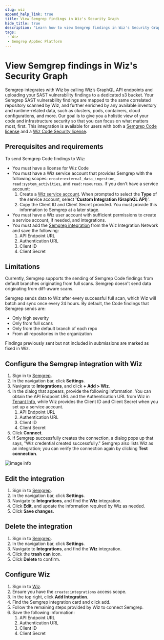 ```yaml
---
slug: wiz
append_help_link: true
title: View Semgrep findings in Wiz's Security Graph
hide_title: true
description: "Learn how to view Semgrep findings in Wiz's Security Graph."
tags:
 - Wiz
 - Semgrep AppSec Platform
---
```


# View Semgrep findings in Wiz's Security Graph

Semgrep integrates with Wiz by calling Wiz’s GraphQL API endpoints and uploading your SAST vulnerability findings to a dedicated s3 bucket. Your Semgrep SAST vulnerability findings are mapped to the same correlated repository scanned by Wiz, and further enriched by any available inventory and runtime-related data, such as clusters, pods, containers, cloud configurations, and more. Our goal is to give you a holistic view of your code and infrastructure security so that you can focus on what matters most, first. This integration is available for users with both a [Semgrep Code license](https://semgrep.dev/products/semgrep-code/) and a [Wiz Code Security license](https://www.wiz.io/platform/wiz-code). 

## Prerequisites and requirements

To send Semgrep Code findings to Wiz:

- You must have a license for Wiz Code
- You must have a Wiz service account that provides Semgrep with the following scopes: `create:external_data_ingestion`, `read:system_activities`, and `read:resources`. If you don't have a service account:
    1. Create a [Wiz service account](https://docs.wiz.io/wiz-docs/docs/service-accounts-settings?lng=en). When prompted to select the **Type** of the service account, select **'Custom Integration (GraphQL API**)'.
    2. Copy the Client ID and Client Secret provided. You must provide this information to Semgrep at a later stage.
- You must have a Wiz user account with sufficient permissions to create a service account, if needed, and integrations.
- You must add the [Semgrep integration](https://app.wiz.io/settings/automation/integrations) from the Wiz Integration Network and save the following:
   1. API Endpoint URL
   2. Authentication URL
   3. Client ID
   4. Client Secret

## Limitations

Currently, Semgrep supports the sending of Semgrep Code findings from default branches originating from full scans. Semgrep doesn't send data originating from diff-aware scans.

Semgrep sends data to Wiz after every successful full scan, which Wiz will batch and sync once every 24 hours. By default, the Code findings that Semgrep sends are:

  - Only high severity
  - Only from full scans
  - Only from the default branch of each repo
  - From all repositories in the organization

Findings previously sent but not included in submissions are marked as fixed in Wiz.

## Configure the Semgrep integration with Wiz

1. Sign in to [Semgrep](https://semgrep.dev/login).
1. In the navigation bar, click **Settings**.
2. Navigate to **Integrations**, and click **+ Add > Wiz**. 
3. In the dialog that appears, provide the following information. You can obtain the API Endpoint URL and the Authentication URL from Wiz in [Tenant Info](https://app.wiz.io/tenant-info/general), while Wiz provides the Client ID and Client Secret when you set up a service account.
   1. API Endpoint URL
   2. Authentication URL
   3. Client ID
   4. Client Secret
4. Click **Connect**.
5. If Semgrep successfully creates the connection, a dialog pops up that says, "Wiz credential created successfully." Semgrep also lists Wiz as an integration; you can verify the connection again by clicking **Test connection**.

![image info](/img/kb/wiz-semgrep-integration.png)

## Edit the integration

1. Sign in to [Semgrep](https://semgrep.dev/login).
2. In the navigation bar, click **Settings**.
3. Navigate to **Integrations**, and find the **Wiz** integration.
4. Click **Edit**, and update the information required by Wiz as needed.
5. Click **Save changes**.

## Delete the integration

1. Sign in to [Semgrep](https://semgrep.dev/login).
2. In the navigation bar, click **Settings**.
3. Navigate to **Integrations**, and find the **Wiz** integration.
4. Click the **<i class="fa-solid fa-trash"></i> trash can** icon.
5. Click **Delete** to confirm.

## Configure Wiz

1. Sign in to [Wiz](https://app.wiz.io/login).
2. Ensure you have the `create:integrations` access scope.
3. In the top right, click **Add Integration**.
4. Find the Semgrep integration card and click add.
5. Follow the remaining steps provided by Wiz to connect Semgrep.
6. Save the following information: 
   1. API Endpoint URL
   2. Authentication URL
   3. Client ID
   4. Client Secret


<!-- If the user has to do anything from the Wiz end, e.g., set up an integration, include the steps here. -->
